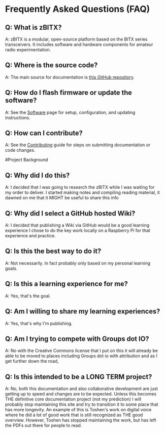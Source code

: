# Frequently Asked Questions (FAQ)

## Q: What is zBITX?

A: zBITX is a modular, open-source platform based on the BITX series transceivers. It includes software and hardware components for amateur radio experimentation.

## Q: Where is the source code?

A: The main source for documentation is [this GitHub repository](https://github.com/n5qc/zbitx-wiki).

## Q: How do I flash firmware or update the software?

A: See the [Software](software.md) page for setup, configuration, and updating instructions.

## Q: How can I contribute?

A: See the [Contributing](contributing.md) guide for steps on submitting documentation or code changes.



#Project Background

## Q: Why did I do this?

A: I decided that I was going to research the zBITX while I was waiting for
my order to deliver. I started making notes and compiling reading
material, it dawned on me that it MIGHT be useful to share this info

## Q: Why did I select a GitHub hosted Wiki?

A: I decided that publishing a Wiki via GitHub would be a good learning
experience I chose to do the key work locally on a Raspberry Pi for that
experience and practice.

## Q: Is this the best way to do it?

A: Not necessarily. In fact probably only based on my personal learning
goals.

## Q: Is this a learning experience for me?

A: Yes, that's the goal.

## Q: Am I willing to share my learning experiences?

A: Yes, that's why I'm publishing.

## Q: Am I trying to compete with Groups dot IO?

A: No with the Creative Commons license that I put on this it will already
be able to be moved to places including Groups dot io with attribution
and as I get further down the road,

## Q: Is this intended to be a LONG TERM project?

A: No, both this documentation and also collaborative development are just
getting up to speed and changes are to be expected. Unless this becomes
THE definitive core documentation project (not my prediction) I will
probably stop maintaining this site and try to transition it to some
place that has more longevity. An example of this is Toshen's work on
digital voice where he did a lot of good work that is still recognized
as THE good overview. However, Toshen has stopped maintaining the work,
but has left the PDFs out there for people to read.